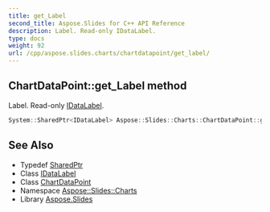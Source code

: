 ```yaml
---
title: get_Label
second_title: Aspose.Slides for C++ API Reference
description: Label. Read-only IDataLabel.
type: docs
weight: 92
url: /cpp/aspose.slides.charts/chartdatapoint/get_label/
---
```

## ChartDataPoint::get_Label method


Label. Read-only [IDataLabel](../../idatalabel/).

```cpp
System::SharedPtr<IDataLabel> Aspose::Slides::Charts::ChartDataPoint::get_Label() override
```

## See Also

* Typedef [SharedPtr](../../../system/sharedptr/)
* Class [IDataLabel](../../idatalabel/)
* Class [ChartDataPoint](../)
* Namespace [Aspose::Slides::Charts](../../)
* Library [Aspose.Slides](../../../)
